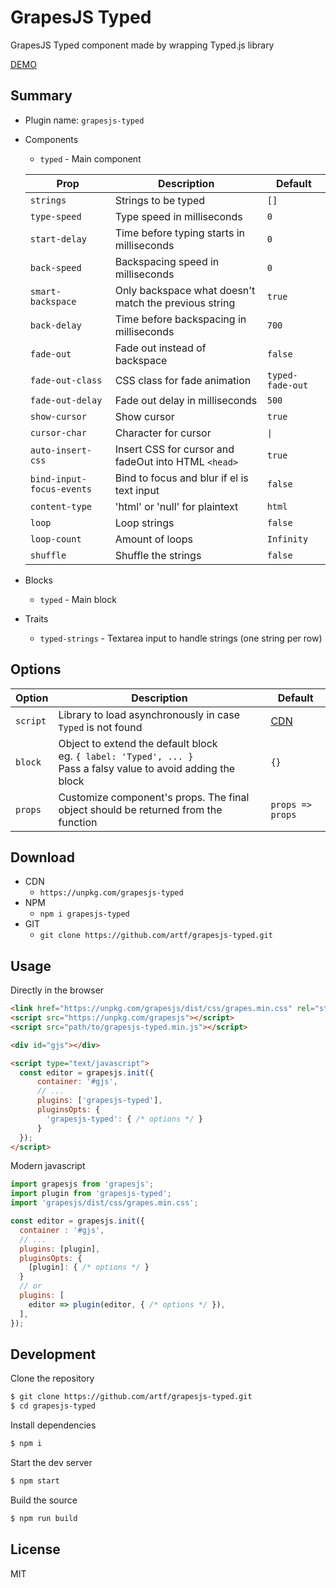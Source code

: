 # GrapesJS Typed

GrapesJS Typed component made by wrapping Typed.js library

[DEMO](https://jsfiddle.net/artur_arseniev/xfvo50hj)


## Summary

* Plugin name: `grapesjs-typed`
* Components
    * `typed` - Main component

  | Prop | Description | Default |
  |-|-|-
  | `strings` | Strings to be typed | `[]` |
  | `type-speed` | Type speed in milliseconds | `0` |
  | `start-delay` | Time before typing starts in milliseconds | `0` |
  | `back-speed` | Backspacing speed in milliseconds | `0` |
  | `smart-backspace` | Only backspace what doesn't match the previous string | `true` |
  | `back-delay` | Time before backspacing in milliseconds | `700` |
  | `fade-out` | Fade out instead of backspace | `false` |
  | `fade-out-class` | CSS class for fade animation | `typed-fade-out` |
  | `fade-out-delay` | Fade out delay in milliseconds | `500` |
  | `show-cursor` | Show cursor | `true` |
  | `cursor-char` | Character for cursor | `\|` |
  | `auto-insert-css` | Insert CSS for cursor and fadeOut into HTML `<head>` | `true` |
  | `bind-input-focus-events` | Bind to focus and blur if el is text input | `false` |
  | `content-type` | 'html' or 'null' for plaintext | `html` |
  | `loop` | Loop strings | `false` |
  | `loop-count` | Amount of loops | `Infinity` |
  | `shuffle` | Shuffle the strings | `false` |
* Blocks
    * `typed` - Main block
* Traits
    * `typed-strings` - Textarea input to handle strings (one string per row)



## Options

| Option | Description | Default |
|-|-|-
| `script` | Library to load asynchronously in case `Typed` is not found  | [CDN](https://cdn.jsdelivr.net/npm/typed.js@2.0.11) |
| `block` | Object to extend the default block <br/> eg. `{ label: 'Typed', ... }`<br/>Pass a falsy value to avoid adding the block | `{}` |
| `props` | Customize component's props. The final object should be returned from the function | `props => props` |



## Download

* CDN
  * `https://unpkg.com/grapesjs-typed`
* NPM
  * `npm i grapesjs-typed`
* GIT
  * `git clone https://github.com/artf/grapesjs-typed.git`



## Usage

Directly in the browser
```html
<link href="https://unpkg.com/grapesjs/dist/css/grapes.min.css" rel="stylesheet"/>
<script src="https://unpkg.com/grapesjs"></script>
<script src="path/to/grapesjs-typed.min.js"></script>

<div id="gjs"></div>

<script type="text/javascript">
  const editor = grapesjs.init({
      container: '#gjs',
      // ...
      plugins: ['grapesjs-typed'],
      pluginsOpts: {
        'grapesjs-typed': { /* options */ }
      }
  });
</script>
```

Modern javascript
```js
import grapesjs from 'grapesjs';
import plugin from 'grapesjs-typed';
import 'grapesjs/dist/css/grapes.min.css';

const editor = grapesjs.init({
  container : '#gjs',
  // ...
  plugins: [plugin],
  pluginsOpts: {
    [plugin]: { /* options */ }
  }
  // or
  plugins: [
    editor => plugin(editor, { /* options */ }),
  ],
});
```



## Development

Clone the repository

```sh
$ git clone https://github.com/artf/grapesjs-typed.git
$ cd grapesjs-typed
```

Install dependencies

```sh
$ npm i
```

Start the dev server

```sh
$ npm start
```

Build the source

```sh
$ npm run build
```



## License

MIT
